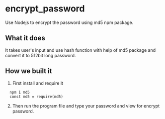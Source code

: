 # encrypt_password
Use Nodejs to encrypt the password using md5 npm package.

## What it does
It takes user's input and use hash function with help of md5 package and convert it to 512bit long password.

## How we built it
1. First install and require it
```
  npm i md5 
  const md5 = require(md5)
```

2. Then run the program file and type your password and view for encrypt password.

